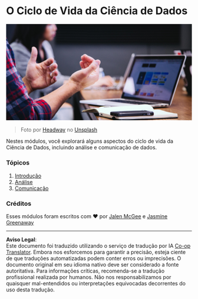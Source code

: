 <!--
CO_OP_TRANSLATOR_METADATA:
{
  "original_hash": "dd173fd30fc039a7a299898920680723",
  "translation_date": "2025-08-27T17:56:04+00:00",
  "source_file": "4-Data-Science-Lifecycle/README.md",
  "language_code": "br"
}
-->
# O Ciclo de Vida da Ciência de Dados

![communication](../../../translated_images/communication.06d8e2a88d30d168d661ad9f9f0a4f947ebff3719719cfdaf9ed00a406a01ead.br.jpg)
> Foto por <a href="https://unsplash.com/@headwayio?utm_source=unsplash&utm_medium=referral&utm_content=creditCopyText">Headway</a> no <a href="https://unsplash.com/s/photos/communication?utm_source=unsplash&utm_medium=referral&utm_content=creditCopyText">Unsplash</a>
  
Nestes módulos, você explorará alguns aspectos do ciclo de vida da Ciência de Dados, incluindo análise e comunicação de dados.

### Tópicos

1. [Introdução](14-Introduction/README.md)
2. [Análise](15-analyzing/README.md)
3. [Comunicação](16-communication/README.md)

### Créditos

Esses módulos foram escritos com ❤️ por [Jalen McGee](https://twitter.com/JalenMCG) e [Jasmine Greenaway](https://twitter.com/paladique)

---

**Aviso Legal**:  
Este documento foi traduzido utilizando o serviço de tradução por IA [Co-op Translator](https://github.com/Azure/co-op-translator). Embora nos esforcemos para garantir a precisão, esteja ciente de que traduções automatizadas podem conter erros ou imprecisões. O documento original em seu idioma nativo deve ser considerado a fonte autoritativa. Para informações críticas, recomenda-se a tradução profissional realizada por humanos. Não nos responsabilizamos por quaisquer mal-entendidos ou interpretações equivocadas decorrentes do uso desta tradução.